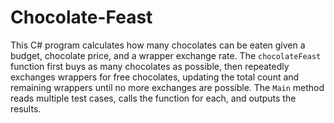 # Chocolate-Feast
This C# program calculates how many chocolates can be eaten given a budget, chocolate price, and a wrapper exchange rate. The `chocolateFeast` function first buys as many chocolates as possible, then repeatedly exchanges wrappers for free chocolates, updating the total count and remaining wrappers until no more exchanges are possible. The `Main` method reads multiple test cases, calls the function for each, and outputs the results.
